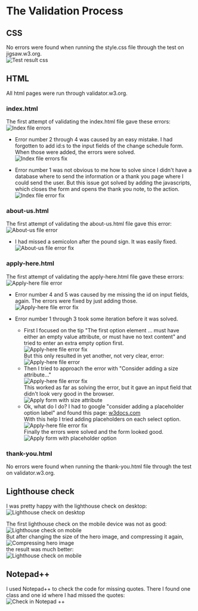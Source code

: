 # The Validation Process
## CSS
No errors were found when running the style.css file through the test on jigsaw.w3.org.  
![Test result css](assets/images/readme_images/no_error_css.png)

## HTML
All html pages were run through validator.w3.org.
### index.html
The first attempt of validating the index.html file gave these errors:  
![Index file errors](assets/images/readme_images/error_index.png)  
- Error number 2 through 4 was caused by an easy mistake. I had forgotten to add id:s to the input fields of the change schedule form.
When those were added, the errors were solved.  
![Index file errors fix](assets/images/readme_images/error_index_fix.png)  
  
- Error number 1 was not obvious to me how to solve since I didn't have a database where to send the information or a thank you page where I could send the user. But this issue got solved by adding the javascripts, which closes the form and opens the thank you note, to the action.  
![Index file error fix](assets/images/readme_images/error_index_fix_2.png)

### about-us.html
The first attempt of validating the about-us.html file gave this error:  
![About-us file error](assets/images/readme_images/error_about.png)
- I had missed a semicolon after the pound sign. It was easily fixed.  
![About-us file error fix](assets/images/readme_images/error_about_fix.png)

### apply-here.html
The first attempt of validating the apply-here.html file gave these errors:  
![Apply-here file error](assets/images/readme_images/error_apply.png)  
- Error number 4 and 5 was caused by me missing the id on input fields, again. The errors were fixed by just adding those.  
![Apply-here file error fix](assets/images/readme_images/error_apply_fix.png)  

- Error number 1 through 3 took some iteration before it was solved.
  - First I focused on the tip "The first option element ... must have either an empty value attribute, or must have no text content" and tried to enter an extra empty option first.  
  ![Apply-here file error fix](assets/images/readme_images/error_apply_fix_2.png)  
  But this only resulted in yet another, not very clear, error:  
  ![Apply-here file error](assets/images/readme_images/error_apply_2.png)
  - Then I tried to approach the error with "Consider adding a size attribute..."  
  ![Apply-here file error fix](assets/images/readme_images/error_apply_fix_3.png)  
  This worked as far as solving the error, but it gave an input field that didn't look very good in the browser.  
  ![Apply form with size attribute](assets/images/readme_images/apply_form_w_size_attr.png)
  - Ok, what do I do? I had to google "consider adding a placeholder option label" and found this page: [w3docs.com](https://www.w3docs.com/snippets/css/how-to-create-a-placeholder-for-an-html5-select-box-by-using-only-html-and-css.html)  
  With this help I tried adding placeholders on each select option.  
  ![Apply-here file error fix](assets/images/readme_images/error_apply_fix_4.png)  
  Finally the errors were solved and the form looked good.  
  ![Apply form with placeholder option](assets/images/readme_images/apply_form_w_placeholder.png)  

### thank-you.html
No errors were found when running the thank-you.html file through the test on validator.w3.org.

## Lighthouse check
I was pretty happy with the lighthouse check on desktop:  
![Lighthouse check on desktop](assets/images/readme_images/lighthouse_desktop.png) 

The first lighthouse check on the mobile device was not as good:  
![Lighthouse check on mobile](assets/images/readme_images/lighthouse_mobile.png)  
But after changing the size of the hero image, and compressing it again,  
![Compressing hero image](assets/images/readme_images/comp_hero_img.png)  
the result was much better:  
![Lighthouse check on mobile](assets/images/readme_images/lighthouse_mobile_2.png)

## Notepad++
I used Notepad++ to check the code for missing quotes. There I found one class and one id where I had missed the quotes:  
![Check in Notepad ++](assets/images/readme_images/check_notepad.png)  